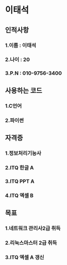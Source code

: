 # 이태석

## 인적사항

### 1.이름 : 이태석

### 2.나이 : 20

### 3.P.N : 010-9756-3400


## 사용하는 코드

### 1.C언어

### 2.파이썬


## 자격증

### 1.정보처리기능사

### 2.ITQ 한글 A

### 3.ITQ PPT A

### 4.ITQ 엑셀 B


## 목표

### 1.네트워크 관리사2급 취득

### 2.리눅스마스터 2급 취득

### 3.ITQ 엑셀 A 갱신 
